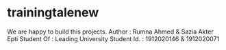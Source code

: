 # trainingtalenew

We are happy to build this projects.
Author : Rumna Ahmed & Sazia Akter Epti
Student Of : Leading University
Student Id. : 1912020146 & 1912020071
